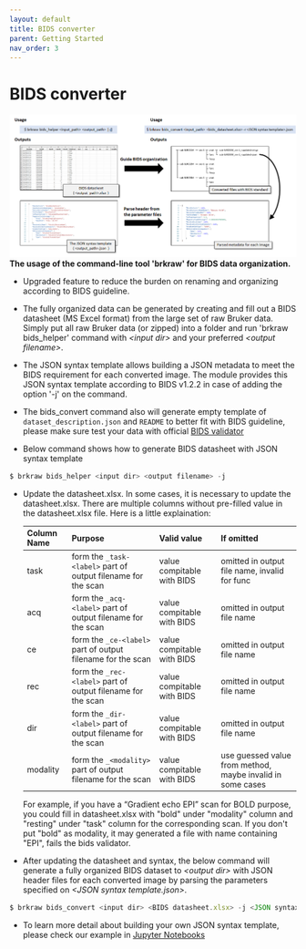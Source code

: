 ```yaml
---
layout: default
title: BIDS converter
parent: Getting Started
nav_order: 3
---
```


# BIDS converter
![brkraw bids](../imgs/brkraw_bids.png)
**The usage of the command-line tool 'brkraw' for BIDS data organization.**

- Upgraded feature to reduce the burden on renaming and organizing according to BIDS guideline.
- The fully organized data can be generated by creating and fill out a BIDS datasheet 
(MS Excel format) from the large set of raw Bruker data. Simply put all raw Bruker data (or zipped) into a folder and
run 'brkraw bids_helper' command with *\<input dir\>* and your preferred *\<output filename\>*.
- The JSON syntax template allows building a JSON metadata to meet the BIDS requirement for each converted image. The 
module provides this JSON syntax template according to BIDS v1.2.2 in case of adding the option '-j' on the command.
- The bids_convert command also will generate empty template of `dataset_description.json` and `README` to better fit
with BIDS guideline, please make sure test your data with official 
[BIDS validator](https://bids-standard.github.io/bids-validator/)

- Below command shows how to generate BIDS datasheet with JSON syntax template

```js
$ brkraw bids_helper <input dir> <output filename> -j
```

- Update the datasheet.xlsx. In some cases, it is necessary to update the datasheet.xlsx. There are multiple columns without 
pre-filled value in the datasheet.xlsx file. Here is a little explaination:  

  | Column Name | Purpose | Valid value | If omitted |
  | --- | --- | --- | --- |
  | task  | form the `_task-<label>` part of output filename for the scan | value compitable with BIDS | omitted in output file name, invalid for func |
  | acq  | form the `_acq-<label>` part of output filename for the scan | value compitable with BIDS | omitted in output file name |
  | ce  | form the `_ce-<label>` part of output filename for the scan | value compitable with BIDS | omitted in output file name |
  | rec  | form the `_rec-<label>` part of output filename for the scan | value compitable with BIDS | omitted in output file name |
  | dir  | form the `_dir-<label>` part of output filename for the scan | value compitable with BIDS | omitted in output file name |
  | modality  | form the `_<modality>` part of output filename for the scan | value compitable with BIDS | use guessed value from method, maybe invalid in some cases |  
  
  For example, if you have a “Gradient echo EPI” scan for BOLD purpose, you could fill in datasheet.xlsx 
  with "bold" under "modality" column and "resting" under "task" column for the corresponding scan.
  If you don't put "bold" as modality, it may generated a file with name containing "EPI", fails the bids validator. 

- After updating the datasheet and syntax, the below command will generate a fully organized BIDS dataset 
to *\<output dir\>* with JSON header files for each converted image by parsing the parameters specified on 
*\<JSON syntax template.json\>*.

```js
$ brkraw bids_convert <input dir> <BIDS datasheet.xlsx> -j <JSON syntax template.json> -o <output dir>
```

- To learn more detail about building your own JSON syntax template, please check our example in
[Jupyter Notebooks](https://mybinder.org/v2/gh/BrkRaw/tutorials/ac95b2c87b05664cb678c5dc1a930641397130ed)
